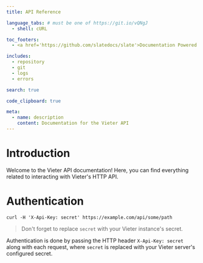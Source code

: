```yaml
---
title: API Reference

language_tabs: # must be one of https://git.io/vQNgJ
  - shell: cURL

toc_footers:
  - <a href='https://github.com/slatedocs/slate'>Documentation Powered by Slate</a>

includes:
  - repository
  - git
  - logs
  - errors

search: true

code_clipboard: true

meta:
  - name: description
    content: Documentation for the Vieter API
---
```


# Introduction

Welcome to the Vieter API documentation! Here, you can find everything related
to interacting with Vieter's HTTP API.

# Authentication

```shell
curl -H 'X-Api-Key: secret' https://example.com/api/some/path
```

> Don't forget to replace `secret` with your Vieter instance's secret.

Authentication is done by passing the HTTP header `X-Api-Key: secret` along
with each request, where `secret` is replaced with your Vieter server's
configured secret.
